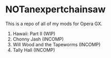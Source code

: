 # NOTanexpertchainsaw
This is a repo of all of my mods for Opera GX.

1. Hawaii: Part II (WIP)
2. Chonny Jash (INCOMP)
3. Will Wood and the Tapeworms (INCOMP)
4. Tally Hall (INCOMP)
